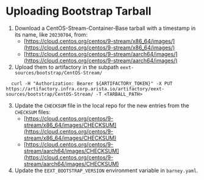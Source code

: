# Uploading Bootstrap Tarball

1. Download a CentOS-Stream-Container-Base tarball with a timestamp in its name, like `20230704`, from:
   - [https://cloud.centos.org/centos/9-stream/x86_64/images/](https://cloud.centos.org/centos/9-stream/x86_64/images/)
   - [https://cloud.centos.org/centos/9-stream/aarch64/images/](https://cloud.centos.org/centos/9-stream/aarch64/images/)
2. Upload them to artifactory in the subpath `eext-sources/bootstrap/CentOS-Stream/`
```
  curl -H "Authorization: Bearer ${ARTIFACTORY_TOKEN}" -X PUT https://artifactory.infra.corp.arista.io/artifactory/eext-sources/bootstrap/CentOS-Stream/ -T <TARBALL_PATH>
```
3. Update the `CHECKSUM` file in the local repo for the new entries from the `CHECKSUM` files:
   - [https://cloud.centos.org/centos/9-stream/x86_64/images/CHECKSUM](https://cloud.centos.org/centos/9-stream/x86_64/images/CHECKSUM)
   - [https://cloud.centos.org/centos/9-stream/aarch64/images/CHECKSUM](https://cloud.centos.org/centos/9-stream/aarch64/images/CHECKSUM)
4. Update the `EEXT_BOOTSTRAP_VERSION` environment variable in `barney.yaml`.
